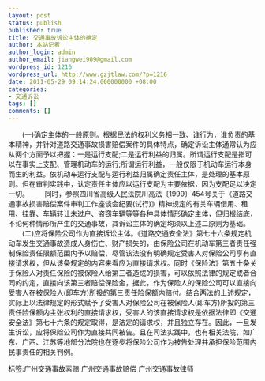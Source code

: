 ```yaml
---
layout: post
status: publish
published: true
title: 交通事故诉讼主体的确定
author: 本站记者
author_login: admin
author_email: jiangwei909@gmail.com
wordpress_id: 1216
wordpress_url: http://www.gzjtlaw.com/?p=1216
date: 2011-05-29 09:14:24.000000000 +08:00
categories:
- 交通诉讼
tags: []
comments: []
---
```

　　(一)确定主体的一般原则。根据民法的权利义务相一致、谁行为，谁负责的基本精神，并针对道路交通事故损害赔偿案件的具体特点，确定诉讼主体通常认为应从两个方面予以把握：一是运行支配;二是运行利益的归属。所谓运行支配是指可以在事实上支配、管理机动车的运行;所谓运行利益，一般仅限于机动车运行本身而生的利益。依机动车运行支配与运行利益归属确定责任主体，是处理的基本原则。但在审判实践中，认定责任主体应以运行支配为主要依据，因为支配足以决定一切。　　同时，参照四川省高级人民法院川高法〔1999〕454号关于《道路交通事故损害赔偿案件审判工作座谈会纪要(试行)》精神规定的有关车辆借用、租用、挂靠、车辆转让未过户、盗窃车辆等等各种具体情形确定主体，但归根结底，不论何种情形所产生的交通事故，其诉讼主体的确定均须以上述二原则为基础。　　(二)应将保险公司作为直接诉讼主体。《道路交通安全法》第七十六条规定机动车发生交通事故造成人身伤亡、财产损失的，由保险公司在机动车第三者责任强制保险责任限额范围内予以赔偿，尽管该法没有明确规定受害人对保险公司享有直接请求权，但从该条规定的内容来看应为直接请求权。同时《保险法》第五十条关于保险人对责任保险的被保险人给第三者造成的损害，可以依照法律的规定或者合同的约定，直接向该第三者赔偿保险金，据此，作为保险人的保险公司可以直接向受害人在被保险人(即车方)所投的第三责任险保额内赔付。结合两法的上述规定，实际上以法律规定的形式赋予了受害人对保险公司在被保险人(即车方)所投的第三责任险保额内主张权利的直接请求权，受害人的该直接请求权是依据法律即《交通安全法》第七十六条的规定取得，是法定的请求权，并且独立存在。因此，一旦发生诉讼，应将保险公司作为直接共同被告。且在司法实践中，也有相关法院，如广东、广西、江苏等地部分法院也在逐步将保险公司作为被告处理并承担保险范围内民事责任的相关判例。标签:广州交通事故索赔 广州交通事故赔偿 广州交通事故律师
